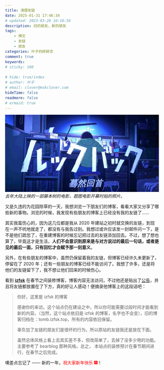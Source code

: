 ```yaml
---
title: 清理友链
date: 2025-01-31 17:46:34
# updated: 2023-03-26 16:16:34
description: 旧的朋友，新的朋友
tags: 
    - 博文
    - 友链
    - 朋友
categories: 叶子的碎碎念
comment: true
keywords: 
# sticky: 100

# hide: true/index
# author: 叶子
# email: clover@mskclover.com
hideTime: false
readmore: false
# ermaid: true
---
```


![cover](/images/manage-friendlinks/cover.jpg)_去年大陆上映的一部藤本树的电影，题图电影开幕时拍的照片。_

<!-- more -->

又是久违的为花园除草的一天，我想浏览一下朋友们的博客，看看大家又分享了哪些新的事物。浏览的时候，我发现有些朋友的博客上已经没有我的友链了……

其实我蛮伤心的，因为这几位都是我从 2020 年建站之初时就交换的友链，到现在一声不吭地就走了，都没有与我告过别。我想过或许应该发一封邮件问一下，是不是他们疏忽了，在重建博客的时候忘记把过去的友链添加回去。不过，想了想也算了，毕竟这才是生活，**人们不会意识到原来是与对方说过的最后一句话，或者是见的最后一面，只有回忆才会赋予那一刻意义**。

另外，在有些朋友的博客中，虽然仍保留着我的友链，但博客已经许久未更新了，停留在了 2020 年；还有一些朋友的博客已经不能访问了。我想了许多，还是将他们的友链留下了，我不想让他们回来的时候伤心。

看到 [**izfsk**](https://blog.izfsk.top/) 在春节之间装修博客，博客内容无法访问，不过他还是贴出了[公告](https://archive.ph/KViVr/)，并且将友链都放置在了下方，真的好让人感动！便摘录他博客上的这段话吧：

> 你好，这里是 izfsk 的博客
> 
> 感谢你的来访。这个站点仍在建设之中，所以你可能需要过段时间才能看到新的内容。（当然，这个站点依旧是 izfsk 的博客，名字也不会变），旧的博客归档在：tomb.izfsk.top，所有的内容依旧保留。
> 
> 辜负加了友链的朋友们是很坏的行为，所以原站的友链我还是放在下面。
> 
> 虽然总体风格上看上去其实差不多，但改简单了，去掉了没多少用的功能。主要参考了 bearblog 那种风格。总之， 本站点的装修预计在春节期间进行，在春节之后完成。

噢差点忘记了 —— 新的一年，<label style="color:red">祝大家新年快乐 🎆</label>！

















